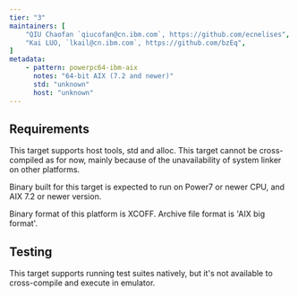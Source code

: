 ```yaml
---
tier: "3"
maintainers: [
    "QIU Chaofan `qiucofan@cn.ibm.com`, https://github.com/ecnelises",
    "Kai LUO, `lkail@cn.ibm.com`, https://github.com/bzEq",
]
metadata:
    - pattern: powerpc64-ibm-aix
      notes: "64-bit AIX (7.2 and newer)"
      std: "unknown"
      host: "unknown"
---
```


## Requirements

This target supports host tools, std and alloc. This target cannot be cross-compiled as for now, mainly because of the unavailability of system linker on other platforms.

Binary built for this target is expected to run on Power7 or newer CPU, and AIX 7.2 or newer version.

Binary format of this platform is XCOFF. Archive file format is 'AIX big format'.

## Testing

This target supports running test suites natively, but it's not available to cross-compile and execute in emulator.
